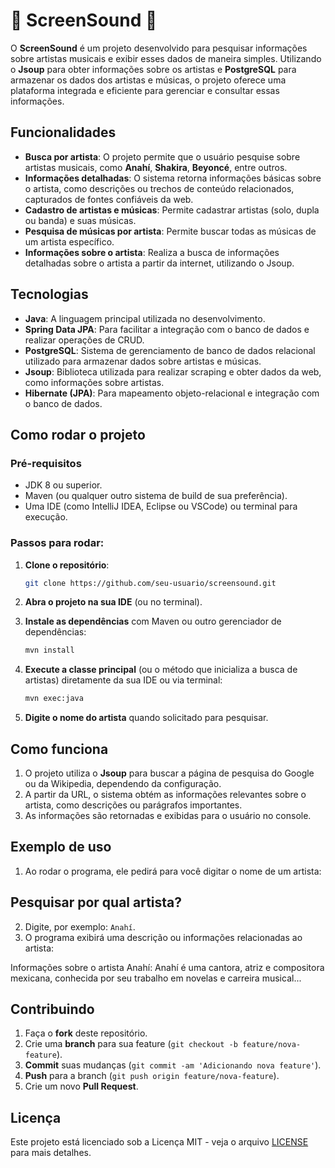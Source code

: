 # 🎵 ScreenSound 🎵

O **ScreenSound** é um projeto desenvolvido para pesquisar informações sobre artistas musicais e exibir esses dados de maneira simples. Utilizando o **Jsoup** para obter informações sobre os artistas e **PostgreSQL** para armazenar os dados dos artistas e músicas, o projeto oferece uma plataforma integrada e eficiente para gerenciar e consultar essas informações.

## Funcionalidades

- **Busca por artista**: O projeto permite que o usuário pesquise sobre artistas musicais, como **Anahí**, **Shakira**, **Beyoncé**, entre outros.
- **Informações detalhadas**: O sistema retorna informações básicas sobre o artista, como descrições ou trechos de conteúdo relacionados, capturados de fontes confiáveis da web.
- **Cadastro de artistas e músicas**: Permite cadastrar artistas (solo, dupla ou banda) e suas músicas.
- **Pesquisa de músicas por artista**: Permite buscar todas as músicas de um artista específico.
- **Informações sobre o artista**: Realiza a busca de informações detalhadas sobre o artista a partir da internet, utilizando o Jsoup.

## Tecnologias

- **Java**: A linguagem principal utilizada no desenvolvimento.
- **Spring Data JPA**: Para facilitar a integração com o banco de dados e realizar operações de CRUD.
- **PostgreSQL**: Sistema de gerenciamento de banco de dados relacional utilizado para armazenar dados sobre artistas e músicas.
- **Jsoup**: Biblioteca utilizada para realizar scraping e obter dados da web, como informações sobre artistas.
- **Hibernate (JPA)**: Para mapeamento objeto-relacional e integração com o banco de dados.

## Como rodar o projeto

### Pré-requisitos

- JDK 8 ou superior.
- Maven (ou qualquer outro sistema de build de sua preferência).
- Uma IDE (como IntelliJ IDEA, Eclipse ou VSCode) ou terminal para execução.

### Passos para rodar:

1. **Clone o repositório**:
    ```bash
    git clone https://github.com/seu-usuario/screensound.git
    ```

2. **Abra o projeto na sua IDE** (ou no terminal).

3. **Instale as dependências** com Maven ou outro gerenciador de dependências:
    ```bash
    mvn install
    ```

4. **Execute a classe principal** (ou o método que inicializa a busca de artistas) diretamente da sua IDE ou via terminal:
    ```bash
    mvn exec:java
    ```

5. **Digite o nome do artista** quando solicitado para pesquisar.

## Como funciona

1. O projeto utiliza o **Jsoup** para buscar a página de pesquisa do Google ou da Wikipedia, dependendo da configuração.
2. A partir da URL, o sistema obtém as informações relevantes sobre o artista, como descrições ou parágrafos importantes.
3. As informações são retornadas e exibidas para o usuário no console.

## Exemplo de uso

1. Ao rodar o programa, ele pedirá para você digitar o nome de um artista:

## Pesquisar por qual artista?

2. Digite, por exemplo: `Anahí`.
3. O programa exibirá uma descrição ou informações relacionadas ao artista:

Informações sobre o artista Anahí: Anahí é uma cantora, atriz e compositora mexicana, conhecida por seu trabalho em novelas e carreira musical...


## Contribuindo

1. Faça o **fork** deste repositório.
2. Crie uma **branch** para sua feature (`git checkout -b feature/nova-feature`).
3. **Commit** suas mudanças (`git commit -am 'Adicionando nova feature'`).
4. **Push** para a branch (`git push origin feature/nova-feature`).
5. Crie um novo **Pull Request**.

## Licença

Este projeto está licenciado sob a Licença MIT - veja o arquivo [LICENSE](LICENSE) para mais detalhes.


